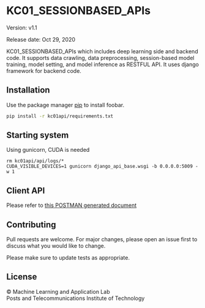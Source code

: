 # KC01_SESSIONBASED_APIs

Version: v1.1

Release date: Oct 29, 2020

KC01_SESSIONBASED_APIs which includes deep learning side and backend code. It supports data crawling, data preprocessing, session-based model training, model setting, and model inference as RESTFUL API. It uses django framework for backend code.


## Installation

Use the package manager [pip](https://pip.pypa.io/en/stable/) to install foobar.

```bash
pip install -r kc01api/requirements.txt
```

## Starting system
Using gunicorn, CUDA is needed

```
rm kc01api/api/logs/*
CUDA_VISIBLE_DEVICES=1 gunicorn django_api_base.wsgi -b 0.0.0.0:5009 -w 1
```

## Client API
Please refer to [this POSTMAN generated document](https://www.getpostman.com/collections/57b47df7ee39c6fa6895)

## Contributing
Pull requests are welcome. For major changes, please open an issue first to discuss what you would like to change.

Please make sure to update tests as appropriate.

## License
© Machine Learning and Application Lab \
Posts and Telecommunications Institute of Technology